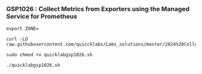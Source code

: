 ### GSP1026 :  Collect Metrics from Exporters using the Managed Service for Prometheus 

```
export ZONE=
```

```
curl -LO raw.githubusercontent.com/quiccklabs/Labs_solutions/master/2024%20Collect%20Metrics%20from%20Exporters%20using%20the%20Managed%20Service%20for%20Prometheus/quicklabgsp1026.sh

sudo chmod +x quicklabgsp1026.sh

./quicklabgsp1026.sh
```
